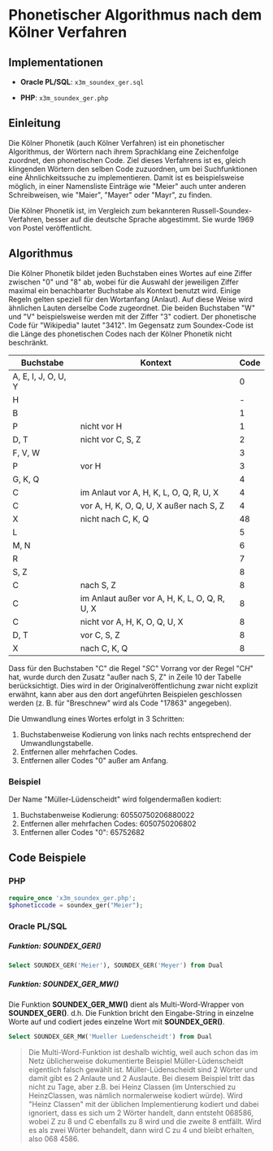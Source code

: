 Phonetischer Algorithmus nach dem Kölner Verfahren
==================================================

Implementationen
----------------


- **Oracle PL/SQL**: `x3m_soundex_ger.sql`

- **PHP**: `x3m_soundex_ger.php`


Einleitung
----------
Die Kölner Phonetik (auch Kölner Verfahren) ist ein phonetischer Algorithmus, der Wörtern nach ihrem Sprachklang eine Zeichenfolge zuordnet, den phonetischen Code. Ziel dieses Verfahrens ist es, gleich klingenden Wörtern den selben Code zuzuordnen, um bei Suchfunktionen eine Ähnlichkeitssuche zu implementieren. Damit ist es beispielsweise möglich, in einer Namensliste Einträge wie "Meier" auch unter anderen Schreibweisen, wie "Maier", "Mayer" oder "Mayr", zu finden.

Die Kölner Phonetik ist, im Vergleich zum bekannteren Russell-Soundex-Verfahren, besser auf die deutsche Sprache abgestimmt. Sie wurde 1969 von Postel veröffentlicht. 




Algorithmus
-----------

Die Kölner Phonetik bildet jeden Buchstaben eines Wortes auf eine Ziffer
 zwischen "0" und "8" ab, wobei für die Auswahl der jeweiligen Ziffer 
maximal ein benachbarter Buchstabe als Kontext benutzt wird. Einige 
Regeln gelten speziell für den Wortanfang (Anlaut). Auf diese Weise wird
 ähnlichen Lauten derselbe Code zugeordnet. Die beiden Buchstaben "W" 
und "V" beispielsweise werden mit der Ziffer "3" codiert. Der 
phonetische Code für "Wikipedia" lautet "3412". Im Gegensatz zum 
Soundex-Code ist die Länge des phonetischen Codes nach der Kölner 
Phonetik nicht beschränkt.

Buchstabe | Kontext | Code
--------- | ------- | ----
A, E, I, J, O, U, Y | | 0
H | | -
B| | 1
P | nicht vor H | 1
D, T | nicht vor C, S, Z | 2
F, V, W | | 3
P | vor H | 3
G, K, Q | | 4
C | im Anlaut vor A, H, K, L, O, Q, R, U, X | 4
C | vor A, H, K, O, Q, U, X außer nach S, Z | 4
X | nicht nach C, K, Q | 48
L |  | 5
M, N |  | 6
R |  | 7
S, Z |  | 8
C | nach S, Z | 8
C | im Anlaut außer vor A, H, K, L, O, Q, R, U, X | 8
C | nicht vor A, H, K, O, Q, U, X | 8
D, T | vor C, S, Z | 8
X | nach C, K, Q | 8


Dass für den Buchstaben "C" die Regel "<em>S</em>C" Vorrang vor der Regel "C<em>H</em>"
 hat, wurde durch den Zusatz "außer nach S, Z" in Zeile 10 der Tabelle 
berücksichtigt. Dies wird in der Originalveröffentlichung zwar nicht 
explizit erwähnt, kann aber aus den dort angeführten Beispielen 
geschlossen werden (z. B. für "Breschnew" wird als Code "17863" 
angegeben).


Die Umwandlung eines Wortes erfolgt in 3 Schritten:

<ol>
<li>Buchstabenweise Kodierung von links nach rechts entsprechend der Umwandlungstabelle.</li>
<li>Entfernen aller mehrfachen Codes.</li>
<li>Entfernen aller Codes "0" außer am Anfang.</li>
</ol>

### Beispiel
Der Name "Müller-Lüdenscheidt" wird folgendermaßen kodiert:

<ol>
<li>Buchstabenweise Kodierung: 60550750206880022</li>
<li>Entfernen aller mehrfachen Codes: 6050750206802</li>
<li>Entfernen aller Codes "0": 65752682</li>
</ol>

Code Beispiele
--------------
### PHP
```php
require_once 'x3m_soundex_ger.php';
$phoneticcode = soundex_ger("Meier");
```

### Oracle PL/SQL

##### Funktion: SOUNDEX_GER()


```sql
Select SOUNDEX_GER('Meier'), SOUNDEX_GER('Meyer') from Dual
```

##### Funktion: SOUNDEX\_GER_MW()

Die Funktion **SOUNDEX\_GER_MW()** dient als Multi-Word-Wrapper von **SOUNDEX_GER()**. d.h. Die Funktion bricht den Eingabe-String in einzelne Worte auf und codiert jedes einzelne Wort mit **SOUNDEX_GER()**.

```sql
Select SOUNDEX_GER_MW('Mueller Luedenscheidt') from Dual
```

> Die Multi-Word-Funktion ist deshalb wichtig, weil auch schon das im Netz üblicherweise dokumentierte Beispiel Müller-Lüdenscheidt eigentlich falsch gewählt ist. Müller-Lüdenscheidt sind 2 Wörter und damit gibt es 2 Anlaute und 2 Auslaute. Bei diesem Beispiel tritt das nicht zu Tage, aber z.B. bei Heinz Classen (im Unterschied zu HeinzClassen, was nämlich normalerweise kodiert würde). Wird "Heinz Classen" mit der üblichen Implementierung kodiert und dabei ignoriert, dass es sich um 2 Wörter handelt, dann entsteht 068586, wobei Z zu 8 und C ebenfalls zu 8 wird und die zweite 8 entfällt. Wird es als zwei Wörter behandelt, dann wird C zu 4 und bleibt erhalten, also 068 4586.
